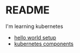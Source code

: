 # README

I'm learning kubernetes

- [hello world setup](./helloworld/instructions.md)
- [kubernetes components](https://kubernetes.io/docs/concepts/overview/components/)
